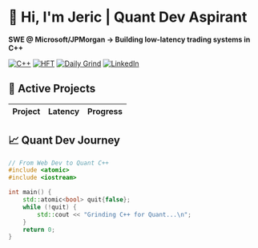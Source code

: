 # 👋 Hi, I'm Jeric | Quant Dev Aspirant  
**SWE @ Microsoft/JPMorgan → Building low-latency trading systems in C++**  

[![C++](https://img.shields.io/badge/C++-Expert-blue)](https://github.com/JericReborn?tab=repositories&q=c%2B%2B&type=source)
[![HFT](https://img.shields.io/badge/Latency-<100µs-green)](https://github.com/JericReborn/Low-Latency-Order-Book)
[![Daily Grind](https://img.shields.io/badge/Daily_Grind-45_days-ff69b4)](https://github.com/JericReborn/Daily-Grind)
[![LinkedIn](https://img.shields.io/badge/LinkedIn-Jeric_Hunter-blue?logo=linkedin)](https://linkedin.com/in/jeric-hunter)

## 🚀 Active Projects  
| Project                  | Latency       | Progress |  
|--------------------------|---------------|----------|  


## 📈 Quant Dev Journey  
```cpp
// From Web Dev to Quant C++
#include <atomic>
#include <iostream>

int main() {
    std::atomic<bool> quit{false};
    while (!quit) {
        std::cout << "Grinding C++ for Quant...\n";
    }
    return 0;
}
